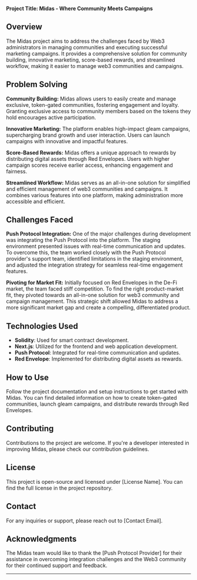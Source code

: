 **Project Title: Midas - Where Community Meets Campaigns**

## Overview

The Midas project aims to address the challenges faced by Web3 administrators in managing communities and executing successful marketing campaigns. It provides a comprehensive solution for community building, innovative marketing, score-based rewards, and streamlined workflow, making it easier to manage web3 communities and campaigns.

## Problem Solving

**Community Building:**
Midas allows users to easily create and manage exclusive, token-gated communities, fostering engagement and loyalty. Granting exclusive access to community members based on the tokens they hold encourages active participation.

**Innovative Marketing:**
The platform enables high-impact gleam campaigns, supercharging brand growth and user interaction. Users can launch campaigns with innovative and impactful features.

**Score-Based Rewards:**
Midas offers a unique approach to rewards by distributing digital assets through Red Envelopes. Users with higher campaign scores receive earlier access, enhancing engagement and fairness.

**Streamlined Workflow:**
Midas serves as an all-in-one solution for simplified and efficient management of web3 communities and campaigns. It combines various features into one platform, making administration more accessible and efficient.

## Challenges Faced

**Push Protocol Integration:**
One of the major challenges during development was integrating the Push Protocol into the platform. The staging environment presented issues with real-time communication and updates. To overcome this, the team worked closely with the Push Protocol provider's support team, identified limitations in the staging environment, and adjusted the integration strategy for seamless real-time engagement features.

**Pivoting for Market Fit:**
Initially focused on Red Envelopes in the De-Fi market, the team faced stiff competition. To find the right product-market fit, they pivoted towards an all-in-one solution for web3 community and campaign management. This strategic shift allowed Midas to address a more significant market gap and create a compelling, differentiated product.

## Technologies Used

- **Solidity**: Used for smart contract development.
- **Next.js**: Utilized for the frontend and web application development.
- **Push Protocol**: Integrated for real-time communication and updates.
- **Red Envelope**: Implemented for distributing digital assets as rewards.

## How to Use

Follow the project documentation and setup instructions to get started with Midas. You can find detailed information on how to create token-gated communities, launch gleam campaigns, and distribute rewards through Red Envelopes.

## Contributing

Contributions to the project are welcome. If you're a developer interested in improving Midas, please check our contribution guidelines.

## License

This project is open-source and licensed under [License Name]. You can find the full license in the project repository.

## Contact

For any inquiries or support, please reach out to [Contact Email].

## Acknowledgments

The Midas team would like to thank the [Push Protocol Provider] for their assistance in overcoming integration challenges and the Web3 community for their continued support and feedback.

---
